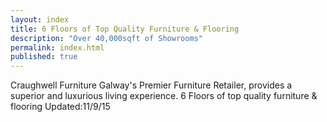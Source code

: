 ```yaml
---
layout: index
title: 6 Floors of Top Quality Furniture & Flooring
description: "Over 40,000sqft of Showrooms"
permalink: index.html
published: true
---
```



Craughwell Furniture Galway's Premier Furniture Retailer,  provides a superior and luxurious living experience.  6 Floors of top quality furniture & flooring
Updated:11/9/15
